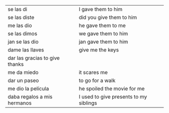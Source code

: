 

| | |
|-|-|
| se las di | I gave them to him |
| se las diste | did you give them to him |
| me las dio | he gave them to me |
| se las dimos | we gave them to him |
| jan se las dio | jan gave them to him |
| dame las llaves | give me the keys |
| dar las gracias to give thanks |
| me da miedo | it scares me |
| dar un paseo | to go for a walk |
| me dio la película | he spoiled the movie for me |
| daba regalos a mis hermanos | I used to give presents to my siblings |
